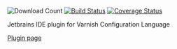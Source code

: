 ![Download Count](https://img.shields.io/jetbrains/plugin/d/10135-vcl-varnish-language-plugin.svg)
[![Build Status](https://travis-ci.org/blckct/varnish_jetbrains_plugin.svg?branch=master)](https://travis-ci.org/blckct/varnish_jetbrains_plugin)
[![Coverage Status](https://coveralls.io/repos/github/blckct/varnish_jetbrains_plugin/badge.svg?branch=master)](https://coveralls.io/github/blckct/varnish_jetbrains_plugin?branch=master)

Jetbrains IDE plugin for Varnish Configuration Language

[Plugin page](https://plugins.jetbrains.com/plugin/10135-vcl-varnish-language-plugin)
